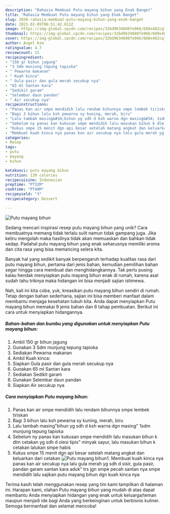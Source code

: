 ```yaml
---
description: "Rahasia Membuat Putu mayang bihun yang Enak Banget"
title: "Rahasia Membuat Putu mayang bihun yang Enak Banget"
slug: 2030-rahasia-membuat-putu-mayang-bihun-yang-enak-banget
date: 2021-02-05T06:51:42.612Z
image: https://img-global.cpcdn.com/recipes/32bd9634608fe966/680x482cq70/putu-mayang-bihun-foto-resep-utama.jpg
thumbnail: https://img-global.cpcdn.com/recipes/32bd9634608fe966/680x482cq70/putu-mayang-bihun-foto-resep-utama.jpg
cover: https://img-global.cpcdn.com/recipes/32bd9634608fe966/680x482cq70/putu-mayang-bihun-foto-resep-utama.jpg
author: Angel Kim
ratingvalue: 4.7
reviewcount: 15
recipeingredient:
- "150 gr bihun jagung"
- "3 Sdm munjung tepung tapioka"
- " Pewarna makanan"
- " Kuah kinca"
- " Gula pasir dan gula merah secukup nya"
- "65 ml Santan kara"
- "Sedikit garam"
- "Selembar daun pandan"
- " Air secukup nya"
recipeinstructions:
- "Panas kan air smpe mendidih lalu rendam bihunnya smpe lembek tiriskan"
- "Bagi 3 bihun lalu ksh pewarna sy kuning, merah, biru"
- "Lalu tambah masing&#34;bihun yg sdh d ksh warna dgn masing&#34; 1sdm munjung tepung tapioka"
- "Sebelum ny panas kan kukusan smpe mendidih lalu masukan bihun k dlm cetakan yg sdh d olesi tipis&#34; minyak sayur, lalu masukan bihun k cetakan lalukan smpe habis"
- "Kukus smpe 15 menit dgn api besar setelah matang angkat dan keluarkan dari cetakan"
- "Membuat kuah kinca nya panas kan air secukup nya lalu gula merah yg sdh d sisir, gula pasir, pandan garam santan kara aduk&#34; trs jgn smpe pecah santan nya smpe mendidih lalu sajikan putu mayang bihun dgn kuah kinca nya"
categories:
- Resep
tags:
- putu
- mayang
- bihun

katakunci: putu mayang bihun 
nutrition: 139 calories
recipecuisine: Indonesian
preptime: "PT32M"
cooktime: "PT48M"
recipeyield: "3"
recipecategory: Dessert

---
```



![Putu mayang bihun](https://img-global.cpcdn.com/recipes/32bd9634608fe966/680x482cq70/putu-mayang-bihun-foto-resep-utama.jpg)

Sedang mencari inspirasi resep putu mayang bihun yang unik? Cara membuatnya memang tidak terlalu sulit namun tidak gampang juga. Jika keliru mengolah maka hasilnya tidak akan memuaskan dan bahkan tidak sedap. Padahal putu mayang bihun yang enak seharusnya memiliki aroma dan cita rasa yang bisa memancing selera kita.



Banyak hal yang sedikit banyak berpengaruh terhadap kualitas rasa dari putu mayang bihun, pertama dari jenis bahan, kemudian pemilihan bahan segar hingga cara membuat dan menghidangkannya. Tak perlu pusing kalau hendak menyiapkan putu mayang bihun enak di rumah, karena asal sudah tahu triknya maka hidangan ini bisa menjadi sajian istimewa.


Nah, kali ini kita coba, yuk, kreasikan putu mayang bihun sendiri di rumah. Tetap dengan bahan sederhana, sajian ini bisa memberi manfaat dalam membantu menjaga kesehatan tubuh kita. Anda dapat menyiapkan Putu mayang bihun memakai 9 jenis bahan dan 6 tahap pembuatan. Berikut ini cara untuk menyiapkan hidangannya.

<!--inarticleads1-->

##### Bahan-bahan dan bumbu yang digunakan untuk menyiapkan Putu mayang bihun:

1. Ambil 150 gr bihun jagung
1. Gunakan 3 Sdm munjung tepung tapioka
1. Sediakan  Pewarna makanan
1. Ambil  Kuah kinca:
1. Siapkan  Gula pasir dan gula merah secukup nya
1. Gunakan 65 ml Santan kara
1. Sediakan Sedikit garam
1. Gunakan Selembar daun pandan
1. Siapkan  Air secukup nya




<!--inarticleads2-->

##### Cara menyiapkan Putu mayang bihun:

1. Panas kan air smpe mendidih lalu rendam bihunnya smpe lembek tiriskan
1. Bagi 3 bihun lalu ksh pewarna sy kuning, merah, biru
1. Lalu tambah masing&#34;bihun yg sdh d ksh warna dgn masing&#34; 1sdm munjung tepung tapioka
1. Sebelum ny panas kan kukusan smpe mendidih lalu masukan bihun k dlm cetakan yg sdh d olesi tipis&#34; minyak sayur, lalu masukan bihun k cetakan lalukan smpe habis
1. Kukus smpe 15 menit dgn api besar setelah matang angkat dan keluarkan dari cetakan
<img src="//assets-global.cpcdn.com/assets/icons/button_play-2c75c40dde080a61004c1f40b05d8f140eaff45d7e9e6481dc71c63d2e7c4909.png" alt="Putu mayang bihun">1. Membuat kuah kinca nya panas kan air secukup nya lalu gula merah yg sdh d sisir, gula pasir, pandan garam santan kara aduk&#34; trs jgn smpe pecah santan nya smpe mendidih lalu sajikan putu mayang bihun dgn kuah kinca nya




Terima kasih telah menggunakan resep yang tim kami tampilkan di halaman ini. Harapan kami, olahan Putu mayang bihun yang mudah di atas dapat membantu Anda menyiapkan hidangan yang enak untuk keluarga/teman maupun menjadi ide bagi Anda yang berkeinginan untuk berbisnis kuliner. Semoga bermanfaat dan selamat mencoba!
